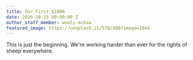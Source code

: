 ```yaml
---
title: Our first $1000
date: 2016-10-15 00:00:00 Z
author_staff_member: wooly-mcbaa
featured_image: https://unsplash.it/570/400?image=1044
---
```


This is just the beginning. We're working harder than ever for the rights of sheep everywhere.